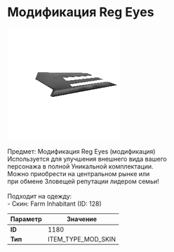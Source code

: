 # Модификация Reg Eyes

![Item Image](../img/1180.webp?raw=true)

Предмет: Модификация Reg Eyes (модификация)<br>Используется для улучшения внешнего вида вашего<br>персонажа в полной Уникальной комплектации.<br>Можно приобрести на центральном рынке или<br>при обмене Зловещей репутации лидером семьи!<br><br>Подходит на одежду: <br> - Скин: Farm Inhabitant (ID: 128)<br>


| Параметр | Значение |
|----------|----------|
| **ID** | 1180 |
| **Тип** | ITEM_TYPE_MOD_SKIN |


